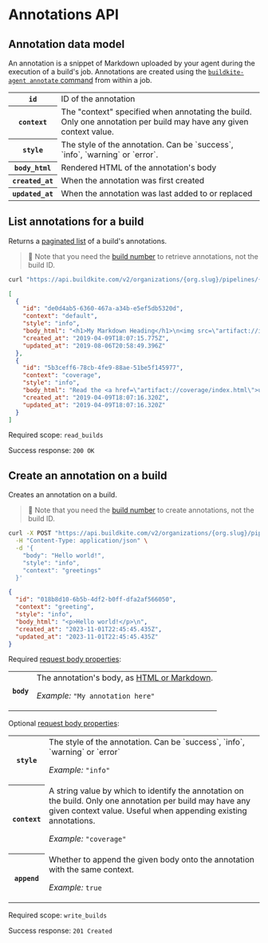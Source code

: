 # Annotations API


## Annotation data model

An annotation is a snippet of Markdown uploaded by your agent during the execution of a build's job. Annotations are created using the [`buildkite-agent annotate` command](/docs/agent/v3/cli-annotate) from within a job.

<table>
<tbody>
  <tr><th><code>id</code></th><td>ID of the annotation</td></tr>
  <tr><th><code>context</code></th><td>The "context" specified when annotating the build. Only one annotation per build may have any given context value.</td></tr>
  <tr><th><code>style</code></th><td>The style of the annotation. Can be `success`, `info`, `warning` or `error`.</td></tr>
  <tr><th><code>body_html</code></th><td>Rendered HTML of the annotation's body</td></tr>
  <tr><th><code>created_at</code></th><td>When the annotation was first created</td></tr>
  <tr><th><code>updated_at</code></th><td>When the annotation was last added to or replaced</td></tr>
</tbody>
</table>

## List annotations for a build

Returns a [paginated list](<%= paginated_resource_docs_url %>) of a build's annotations.

>📘
> Note that you need the <a href="/docs/apis/rest-api/builds#build-number-vs-build-id">build number</a> to retrieve annotations, not the build ID.

```bash
curl "https://api.buildkite.com/v2/organizations/{org.slug}/pipelines/{pipeline.slug}/builds/{build.number}/annotations"
```

```json
[
  {
    "id": "de0d4ab5-6360-467a-a34b-e5ef5db5320d",
    "context": "default",
    "style": "info",
    "body_html": "<h1>My Markdown Heading</h1>\n<img src=\"artifact://indy.png\" alt=\"Belongs in a museum\" height=250 />",
    "created_at": "2019-04-09T18:07:15.775Z",
    "updated_at": "2019-08-06T20:58:49.396Z"
  },
  {
    "id": "5b3ceff6-78cb-4fe9-88ae-51be5f145977",
    "context": "coverage",
    "style": "info",
    "body_html": "Read the <a href=\"artifact://coverage/index.html\">uploaded coverage report</a>",
    "created_at": "2019-04-09T18:07:16.320Z",
    "updated_at": "2019-04-09T18:07:16.320Z"
  }
]
```

Required scope: `read_builds`

Success response: `200 OK`

## Create an annotation on a build

Creates an annotation on a build.

>📘
> Note that you need the <a href="/docs/apis/rest-api/builds#build-number-vs-build-id">build number</a> to create annotations, not the build ID.

```bash
curl -X POST "https://api.buildkite.com/v2/organizations/{org.slug}/pipelines/{pipeline.slug}/builds/{build.number}/annotations" \
  -H "Content-Type: application/json" \
  -d '{
    "body": "Hello world!",
    "style": "info",
    "context": "greetings"
  }'
```

```json
{
  "id": "018b8d10-6b5b-4df2-b0ff-dfa2af566050",
  "context": "greeting",
  "style": "info",
  "body_html": "<p>Hello world!</p>\n",
  "created_at": "2023-11-01T22:45:45.435Z",
  "updated_at": "2023-11-01T22:45:45.435Z"
}
```

Required [request body properties](/docs/api#request-body-properties):

<table class="responsive-table">
<tbody>
  <tr>
    <th><code>body</code></th>
    <td>
      The annotation's body, as <a href="/docs/agent/v3/cli-annotate#supported-markdown-syntax">HTML or Markdown</a>.
      <p class="Docs__api-param-eg"><em>Example:</em> <code>"My annotation here"</code></p>
    </td>
  </tr>
</tbody>
</table>

Optional [request body properties](/docs/api#request-body-properties):

<table class="responsive-table">
<tbody>
  <tr>
    <th><code>style</code></th>
    <td>
      The style of the annotation. Can be `success`, `info`, `warning` or `error`
      <p class="Docs__api-param-eg"><em>Example:</em> <code>"info"</code></p>
    </td>
  </tr>
  <tr>
    <th><code>context</code></th>
    <td>
      A string value by which to identify the annotation on the build. Only one annotation per build may have any given context value. Useful when appending existing annotations.
      <p class="Docs__api-param-eg"><em>Example:</em> <code>"coverage"</code></p>
    </td>
  </tr>
  <tr>
    <th><code>append</code></th>
    <td>
      Whether to append the given body onto the annotation with the same context.
      <p class="Docs__api-param-eg"><em>Example:</em> <code>true</code></p>
    </td>
  </tr>
</tbody>
</table>

Required scope: `write_builds`

Success response: `201 Created`
